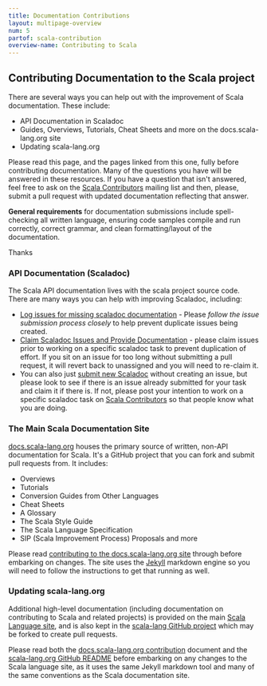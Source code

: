 ```yaml
---
title: Documentation Contributions
layout: multipage-overview
num: 5
partof: scala-contribution
overview-name: Contributing to Scala
---
```

## Contributing Documentation to the Scala project

There are several ways you can help out with the improvement of Scala documentation. These include:

* API Documentation in Scaladoc
* Guides, Overviews, Tutorials, Cheat Sheets and more on the docs.scala-lang.org site
* Updating scala-lang.org

Please read this page, and the pages linked from this one, fully before contributing documentation. Many of the questions you have will be answered in these resources. If you have a question that isn't answered, feel free to ask on the [Scala Contributors](https://contributors.scala-lang.org/) mailing list and then, please, submit a pull request with updated documentation reflecting that answer.

**General requirements** for documentation submissions include spell-checking all written language, ensuring code samples compile and run correctly, correct grammar, and clean formatting/layout of the documentation.

Thanks

### API Documentation (Scaladoc)

The Scala API documentation lives with the scala project source code. There are many ways you can help with improving Scaladoc, including:

* [Log issues for missing scaladoc documentation](/overviews/contribute/scala-standard-library-api-documentation.html#contribute-api-documentation-bug-reports) -
Please *follow the issue submission process closely* to help prevent duplicate issues being created.
* [Claim Scaladoc Issues and Provide Documentation](/overviews/contribute/scala-standard-library-api-documentation.html) - please claim issues prior to working on a specific scaladoc task to prevent duplication of effort. If you sit on an issue for too long without submitting a pull request, it will revert back to unassigned and you will need to re-claim it.
* You can also just
[submit new Scaladoc](/overviews/contribute/scala-standard-library-api-documentation.html)
without creating an issue, but please look to see if there is an issue already submitted for your task and claim it if there is. If not, please post your intention to work on a specific scaladoc task on [Scala Contributors](https://contributors.scala-lang.org/) so that people know what you are doing.

### The Main Scala Documentation Site

[docs.scala-lang.org](https://docs.scala-lang.org/) houses the primary source of written, non-API documentation for Scala. It's a GitHub project that you can fork and submit pull requests from. It includes:

* Overviews
* Tutorials
* Conversion Guides from Other Languages
* Cheat Sheets
* A Glossary
* The Scala Style Guide
* The Scala Language Specification
* SIP (Scala Improvement Process) Proposals
and more

Please read [contributing to the docs.scala-lang.org site](/contribute.html) through before embarking on changes. The site uses
the [Jekyll](https://jekyllrb.com/) markdown engine so you will need to follow the instructions to get that running as well.

### Updating scala-lang.org

Additional high-level documentation (including documentation on contributing
to Scala and related projects) is provided on the main
[Scala Language site](https://scala-lang.org), and is also kept in the
[scala-lang GitHub project](https://github.com/scala/scala-lang) which may be forked to create pull requests.

Please read both the
[docs.scala-lang.org contribution](/contribute.html) document and the [scala-lang.org GitHub README](https://github.com/scala/scala-lang#scala-langorg) before embarking on any changes to the Scala language site, as it uses the same Jekyll markdown tool and many of the same conventions as the Scala documentation site.
